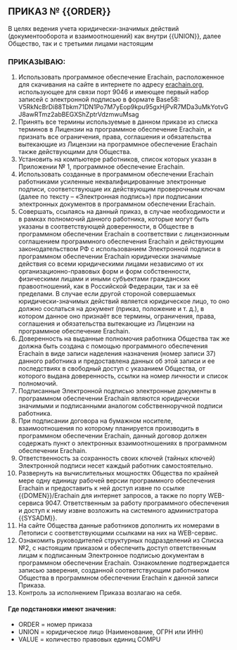 ## ПРИКАЗ № {{ORDER}}

В целях ведения учета юридически-значимых действий (документооборота и взаимоотношений) как внутри {{UNION}}, далее Общество, так и с третьими лицами  настоящим  

### ПРИКАЗЫВАЮ:

1. Использовать программное обеспечение Erachain, расположенное для скачивания на сайте в интернете по адресу [erachain.org](http://erachain.org), использующее для связи порт 9046 и имеющее первый набор записей с электронной подписью в формате Base58:   
V5RkNcBrDi88Tbkm71DN1Po7M7yEop9kpu95gxHjPvR7MDa3uMkYotvGJ8awRTmz2abBEGXShZptrVdzmwuMsag  
2. Принять все термины используемые в данном приказе из списка терминов в Лицензии на программное обеспечение Erachain, и признать все ограничения, права, соглашения и обязательства вытекающие из Лицензии на программное обеспечение Erachain также действующими для Общества.  
3. Установить на компьютере работников, список которых указан в Приложении № 1, программное обеспечение Erachain.  
4. Использовать созданные в программном обеспечении Erachain работниками усиленные неквалифицированные электронные подписи, соответствующие их действующим проверочным ключам (далее по тексту – «Электронная подпись») при подписании электронных документов в программном обеспечении Erachain.  
5. Совершать, ссылаясь на данный приказ, в случае необходимости и в рамках полномочий данного работника, которые могут быть указаны в соответствующей доверенности, в Обществе в программном обеспечении Erachain в соответствии с лицензионным соглашением программного обеспечения Erachain и действующим законодательством РФ с использованием Электронной подписи в программном обеспечении Erachain юридически значимые действия со всеми юридическими лицами независимо от их организационно-правовых форм и форм собственности, физическими лицами и иными субъектами гражданских правоотношений, как в Российской Федерации, так и за её пределами. В случае если другой стороной совершаемых юридически-значимых действий является юридическое лицо, то оно должно сослаться на документ (приказ, положение и т. д.), в котором данное оно признаёт все термины, ограничения, права, соглашения и обязательства вытекающие из Лицензии на программное обеспечение Erachain.  
6. Доверенность на выданные полномочия работника Общества так же должна быть создана с помощью программного обеспечения Erachain в виде записи наделения назначения (номер записи 37) данного работника и предоставлена данных об этой записи и ее последствиях в свободный доступ с указанием Общества, от которого выдана доверенность, ссылки на номер личности и список полномочий.  
7. Подписанные Электронной подписью электронные документы в программном обеспечении Erachain являются юридически значимыми и подписанными аналогом собственноручной подписи работника.  
8. При подписании договора на бумажном носителе, взаимоотношения по которому планируется производить в программном обеспечении Erachain, данный договор должен содержать пункт о электронных взаимоотношениях в программном обеспечении Erachain.  
9. Ответственность за сохранность своих ключей (тайных ключей) Электронной подписи несет каждый работник самостоятельно. 
10. Развернуть на вычислительных мощностях Общества по крайней мере одну единицу рабочей версии программного обеспечения Erachain и предоставить к ней доступ извне по ссылке {{DOMEN}}/Erachain для интернет запросов, а также по порту WEB-сервиса 9047. Ответственным за работу программного обеспечения и доступ к нему извне возложить на системного администратора {{SYSADM}}.  
11. На сайте Общества данные работников дополнить их номерами в Летописи с соответствующими ссылками на них на WEB-сервис.  
12. Ознакомить руководителей структурных подразделений из Списка №2, с настоящим приказом и обеспечить доступ ответственным лицам к подписанным Электронное подписью документам в программном обеспечении Erachain. Ознакомление подтверждается записью заверения, созданной соответствующим работником Общества в программном обеспечении Erachain к данной записи Приказа.  
13. Контроль за исполнением Приказа возлагаю на себя.  

#### Где подстановки имеют значения:  
+ ORDER =  номер приказа
+ UNION = юридическое лицо (Наименование, ОГРН или ИНН)
+ VALUE = количество правовых единиц COMPU
